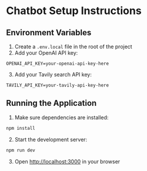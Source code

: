 # Chatbot Setup Instructions

## Environment Variables

1. Create a `.env.local` file in the root of the project
2. Add your OpenAI API key:

```
OPENAI_API_KEY=your-openai-api-key-here
```

3. Add your Tavily search API key:

```
TAVILY_API_KEY=your-tavily-api-key-here
```

## Running the Application

1. Make sure dependencies are installed:
```bash
npm install
```

2. Start the development server:
```bash
npm run dev
```

3. Open [http://localhost:3000](http://localhost:3000) in your browser

